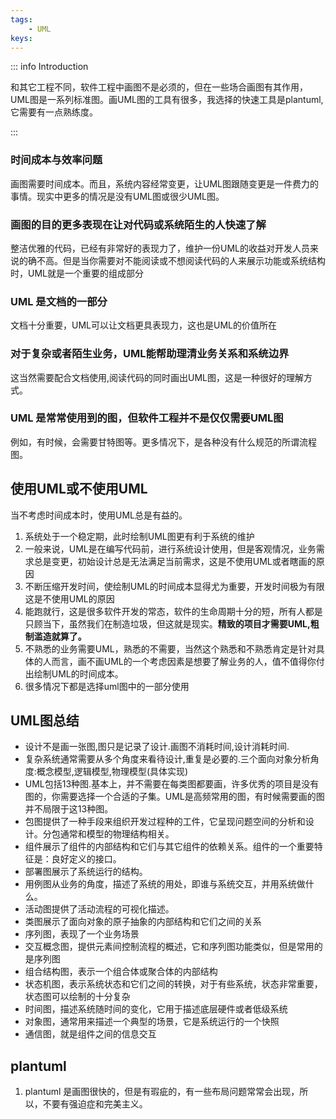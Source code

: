 ```yaml
---
tags:
    - UML
keys:   
---
```


::: info Introduction

和其它工程不同，软件工程中画图不是必须的，但在一些场合画图有其作用，UML图是一系列标准图。画UML图的工具有很多，我选择的快速工具是plantuml,它需要有一点熟练度。

:::

### 时间成本与效率问题

画图需要时间成本。而且，系统内容经常变更，让UML图跟随变更是一件费力的事情。现实中更多的情况是没有UML图或很少UML图。


### 画图的目的更多表现在让对代码或系统陌生的人快速了解

整洁优雅的代码，已经有非常好的表现力了，维护一份UML的收益对开发人员来说的确不高。但是当你需要对不能阅读或不想阅读代码的人来展示功能或系统结构时，UML就是一个重要的组成部分

### UML 是文档的一部分

文档十分重要，UML可以让文档更具表现力，这也是UML的价值所在

### 对于复杂或者陌生业务，UML能帮助理清业务关系和系统边界

这当然需要配合文档使用,阅读代码的同时画出UML图，这是一种很好的理解方式。

### UML 是常常使用到的图，但软件工程并不是仅仅需要UML图

例如，有时候，会需要甘特图等。更多情况下，是各种没有什么规范的所谓流程图。


## 使用UML或不使用UML

当不考虑时间成本时，使用UML总是有益的。

1. 系统处于一个稳定期，此时绘制UML图更有利于系统的维护
2. 一般来说，UML是在编写代码前，进行系统设计使用，但是客观情况，业务需求总是变更，初始设计总是无法满足当前需求，这是不使用UML或者瞎画的原因
3. 不断压缩开发时间，使绘制UML的时间成本显得尤为重要，开发时间极为有限这是不使用UML的原因
4. 能跑就行，这是很多软件开发的常态，软件的生命周期十分的短，所有人都是只顾当下，虽然我们在制造垃圾，但这就是现实。**精致的项目才需要UML,粗制滥造就算了。**
5. 不熟悉的业务需要UML，熟悉的不需要，当然这个熟悉和不熟悉肯定是针对具体的人而言，画不画UML的一个考虑因素是想要了解业务的人，值不值得你付出绘制UML的时间成本。
6. 很多情况下都是选择uml图中的一部分使用

## UML图总结

- 设计不是画一张图,图只是记录了设计.画图不消耗时间,设计消耗时间.
- 复杂系统通常需要从多个角度来看待设计,重复是必要的.三个面向对象分析角度:概念模型,逻辑模型,物理模型(具体实现)
-  UML包括13种图.基本上，并不需要在每类图都要画，许多优秀的项目是没有图的，你需要选择一个合适的子集。UML是高频常用的图，有时候需要画的图并不局限于这13种图。
- 包图提供了一种手段来组织开发过程种的工件，它呈现问题空间的分析和设计。分包通常和模型的物理结构相关。
- 组件展示了组件的内部结构和它们与其它组件的依赖关系。组件的一个重要特征是：良好定义的接口。
- 部署图展示了系统运行的结构。
- 用例图从业务的角度，描述了系统的用处，即谁与系统交互，并用系统做什么。
- 活动图提供了活动流程的可视化描述。
- 类图展示了面向对象的原子抽象的内部结构和它们之间的关系
- 序列图，表现了一个业务场景
- 交互概念图，提供元素间控制流程的概述，它和序列图功能类似，但是常用的是序列图
- 组合结构图，表示一个组合体或聚合体的内部结构
- 状态机图，表示系统状态和它们之间的转换，对于有些系统，状态非常重要，状态图可以绘制的十分复杂
- 时间图，描述系统随时间的变化，它用于描述底层硬件或者低级系统
- 对象图，通常用来描述一个典型的场景，它是系统运行的一个快照
- 通信图，就是组件之间的信息交互

## plantuml

1. plantuml 是画图很快的，但是有瑕疵的，有一些布局问题常常会出现，所以，不要有强迫症和完美主义。
